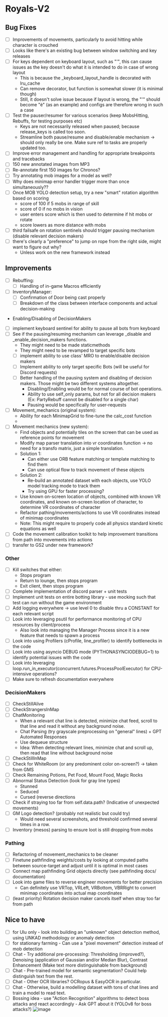 # Royals-V2

## Bug Fixes
- [ ] Improvements of movements, particularly to avoid hitting while character is crouched
- [ ] Looks like there's an existing bug between window switching and key releases
- [ ] For keys dependent on keyboard layout, such as "'", this can cause issues as the key doesn't do what it is intended to do in case of wrong layout
  - This is because the _keyboard_layout_handle is decorated with lru_cache
  - Can remove decorator, but function is somewhat slower (it is minimal though)
  - Still, it doesn't solve issue because if layout is wrong, the "'" should become "è" (as an example) and configs are therefore wrong in such a case
- [ ] Test the pauser/resumer for various scenarios (keep MobsHitting, Rebuffs, for testing purposes etc)
  - Keys are not necessarily released when paused; because release_keys is called too soon.
  - Streamline both pause/resume and disable/enable mechanism -> should only really be one. Make sure ref to tasks are properly updated too.
- [ ] Improve error management and handling for appropriate breakpoints and tracebacks
- [ ] 150 new annotated images from MP3
- [ ] Re-annotate first 150 images for Chronos?
- [ ] Try annotating mob images for a model as well?
- [ ] Why does minimap error handler trigger more than once simultaneously??
- [ ] Once MOB YOLO detection setup, try a new "smart" rotation algorithm based on scoring
  - score of 100 if 5 mobs in range of skill
  - score of 0 if no mobs in vision
  - user enters score which is then used to determine if hit mobs or rotate
  - score lowers as more distance with mobs
- [ ] third failsafe on rotation sentinels should trigger pausing mechanism (disable relevant decision makers)
- [ ] there's clearly a "preference" to jump on rope from the right side, might want to figure out why?
  - Unless work on the new framework instead

## Improvements
- [ ] Rebuffing:
  - [ ] Handling of in-game Macros efficiently
   
- [ ] InventoryManager:
  - [ ] Confirmation of Door being cast properly
  - [ ] Breakdown of the class between interface components and actual decision-making

- Enabling/Disabling of DecisionMakers
- [ ] implement keyboard sentinel for ability to pause all bots from keyboard
- [ ] See if the pausing/resuming mechanism can leverage _disable and _enable_decision_makers functions.
  - They might need to be made staticmethods
  - They might need to be revamped to target specific bots
  - [ ] implement ability to use class' MRO to enable/disable decision makers
  - [ ] Implement ability to only target specific Bots (will be useful for Discord requests)
  - [ ] Better handling of the pausing system and disabling of decision makers. Those might be two different systems altogether.
    - Disabling/Enabling would be for normal course of bot operations.
    - Ability to use self_only params, but not for all decision makers (Ex: PartyRebuff cannot be disabled for a single char)
    - Pausing would be specifically for user-requests

- [ ] Movement_mechanics (original system):
  - Ability for each MinimapGrid to fine-tune the calc_cost function
  - 
- [ ] Movement mechanics (new system):
  - Find objects and potentially tiles on the screen that can be used as reference points for movement
  - Modify map parser translation into vr coordinates function -> no need for a transfo matrix, just a simple translation.
  - Solution 1:
    - Can either use ORB feature matching or template matching to find them
    - Can use optical flow to track movement of these objects
  - Solution 2:
    - Re-build an annotated dataset with each objects, use YOLO model tracking mode to track them
    - Try using GPU for faster processing?
  - Use known on-screen location of objects, combined with known VR coordinates, and known on-screen location of character, to determine VR coordinates of character
  - Refactor pathing/movements/actions to use VR coordinates instead of minimap coordinates
  - Note: This might require to properly code all physics standard kinetic equations as well
- [ ] Code the movement calibration toolkit to help improvement transitions from path into movements into actions
- [ ] transfer to GS2 under new framework?

### Other
- [ ] Kill switches that either:
    - Stops program
    - Return to lounge, then stops program
    - Exit client, then stops program
- [ ] Complete implementation of discord parser + unit tests
- [ ] Implement unit tests on entire botting library - use mocking such that test can run without the game environment
- [ ] Add logging everywhere -> use level 0 to disable thru a CONSTANT for each relevant script
- [ ] Look into leveraging psutil for performance monitoring of CPU resources by client/process
  - Also look into managing the Manager Process since it is a new feature that needs to spawn a process
- [ ] Look into using Profilers (cProfile, line_profiler) to identify bottlenecks in the code
- [ ] Look into using asyncio DEBUG mode (PYTHONASYNCIODEBUG=1) to identify potential issues with the code
- [ ] Look into leveraging loop.run_in_executor(concurrent.futures.ProcessPoolExecutor) for CPU-intensive operations?
- [ ] Make sure to refresh documentation everywhere

### DecisionMakers
- [ ] CheckStillAlive
- [ ] CheckStrangersInMap
- [ ] ChatMonitoring
  - When a relevant chat line is detected, minimize chat feed, scroll to that line and read it without any background noise.
  - Chat Parsing (try grayscale preprocessing on "general" lines) + GPT Automated Responses
  - Use dequeue structure
  - Idea: When detecting relevant lines, minimize chat and scroll up, then read that line without background noise
- [ ] CheckStillInMap
- [ ] Check for WhiteRoom (or any predominent color on-screen?) -> taken from GMS
- [ ] Check Remaining Potions, Pet Food, Mount Food, Magic Rocks
- [ ] Abnormal Status Detection (look for gray line types)
  - Stunned
  - Seduced
  - Cursed (reverse directions
- [ ] Check if straying too far from self.data.path? (Indicative of unexpected movements)
- [ ] GM Logo detection? (probably not realistic but could try)
    - Would need several screenshots, and threshold confirmed several times in a row.
- [ ] Inventory (mesos) parsing to ensure loot is still dropping from mobs

### Pathing
- [ ] Refactoring of movement_mechanics to be cleaner
- [ ] Finetune pathfinding weights/costs by looking at computed paths between source-target and adjust until it is optimal in most cases
- [ ] Connect map pathfinding Grid objects directly (see pathfinding docs/ documentation)
- [ ] Look into game files to reverse engineer movements for better precision
  - Can definitely use VRTop, VRLeft, VRBottom, VBRRight to convert minimap coordinates into actual map coordinates
- [ ] (least priority) Rotation decision maker cancels itself when stray too far from path

## Nice to have
  - [ ] for Ulu only - look into building an "unknown" object detection method, using UNKAD methodology or anomaly detection
  - [ ] for stationary farming - Can use a "pixel movement" detection instead of mob detection
  - [ ] Chat - Try additional pre-processing: Thresholding (improved?), Denoising (application of Gaussian and/or Median Blur), Contrast Enhancement (Make text more distinguishable from background)
  - [ ] Chat - Pre-trained model for semantic segmentation? Could help distinguish text from the rest.
  - [ ] Chat - Other OCR libraries? OCRopus & EasyOCR in particular.
  - [ ] Chat - Otherwise, build a modelling dataset with tons of chat lines and train a model to read text.
  - [ ] Bossing idea - use "Action Recognition" algorithms to detect boss attacks and react accordingly - Ask GPT about it (YOLOv8 for boss attacks?)
![image](https://github.com/FlawlessNa/Royals-V2/assets/106719178/c2620077-d36e-4a8d-b39b-f200a196cd2e)
